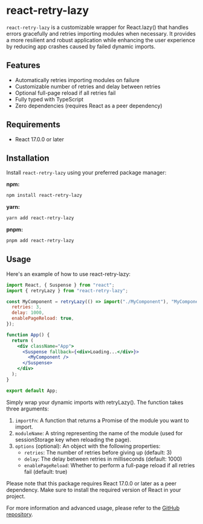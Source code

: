 # react-retry-lazy

`react-retry-lazy` is a customizable wrapper for React.lazy() that handles errors gracefully and retries importing modules when necessary. It provides a more resilient and robust application while enhancing the user experience by reducing app crashes caused by failed dynamic imports.

## Features

- Automatically retries importing modules on failure
- Customizable number of retries and delay between retries
- Optional full-page reload if all retries fail
- Fully typed with TypeScript
- Zero dependencies (requires React as a peer dependency)

## Requirements

- React 17.0.0 or later

## Installation

Install `react-retry-lazy` using your preferred package manager:

**npm:**

```bash
npm install react-retry-lazy
```

**yarn:**

```bash
yarn add react-retry-lazy
```

**pnpm:**

```bash
pnpm add react-retry-lazy
```

## Usage

Here's an example of how to use react-retry-lazy:

```jsx
import React, { Suspense } from "react";
import { retryLazy } from "react-retry-lazy";

const MyComponent = retryLazy(() => import("./MyComponent"), "MyComponent", {
  retries: 3,
  delay: 1000,
  enablePageReload: true,
});

function App() {
  return (
    <div className="App">
      <Suspense fallback={<div>Loading...</div>}>
        <MyComponent />
      </Suspense>
    </div>
  );
}

export default App;
```

Simply wrap your dynamic imports with retryLazy(). The function takes three arguments:

1. `importFn`: A function that returns a Promise of the module you want to import.
2. `moduleName`: A string representing the name of the module (used for sessionStorage key when reloading the page).
3. `options` (optional): An object with the following properties:
   - `retries`: The number of retries before giving up (default: 3)
   - `delay`: The delay between retries in milliseconds (default: 1000)
   - `enablePageReload`: Whether to perform a full-page reload if all retries fail (default: true)

Please note that this package requires React 17.0.0 or later as a peer dependency. Make sure to install the required version of React in your project.

For more information and advanced usage, please refer to the [GitHub repository](https://github.com/maciejkorolik/react-retry-lazy).
